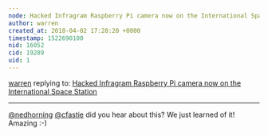 ```yaml
---
node: Hacked Infragram Raspberry Pi camera now on the International Space Station
author: warren
created_at: 2018-04-02 17:28:20 +0000
timestamp: 1522690100
nid: 16052
cid: 19289
uid: 1
---
```




[warren](../profile/warren) replying to: [Hacked Infragram Raspberry Pi camera now on the International Space Station](../notes/warren/04-02-2018/hacked-infragram-raspberry-pi-camera-now-on-the-international-space-station)

----
[@nedhorning](/profile/nedhorning) [@cfastie](/profile/cfastie) did you hear about this? We just learned of it! Amazing :-)